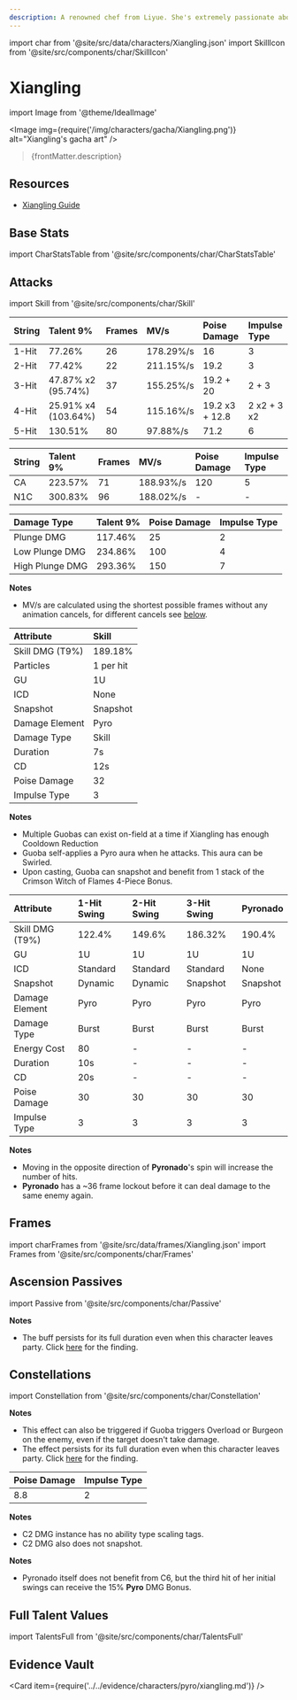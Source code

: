 ```yaml
---
description: A renowned chef from Liyue. She's extremely passionate about cooking and excels at making her signature hot and spicy dishes.
---
```


import char from '@site/src/data/characters/Xiangling.json'
import SkillIcon from '@site/src/components/char/SkillIcon'

# Xiangling

import Image from '@theme/IdealImage'

<Image img={require('/img/characters/gacha/Xiangling.png')} alt="Xiangling's gacha art" />
<blockquote>{frontMatter.description}</blockquote>

## Resources

* [Xiangling Guide](https://keqingmains.com/xiangling/)

## Base Stats

import CharStatsTable from '@site/src/components/char/CharStatsTable'

<CharStatsTable char={char} />

## Attacks

import Skill from '@site/src/components/char/Skill'

<Tabs queryString="ability">
<TabItem value='na' label='Normal Attacks'>
<SkillIcon char={char} skill='na' />
<div class='talent-columns'>
<Skill char={char} skill='na' sectionFilter='Normal Attack' />

| String | Talent 9%             | Frames | MV/s      | Poise Damage   | Impulse Type |
| :----- | :-------------------- | :----- | :-------- | :------------- | :----------- |
| 1-Hit  | 77.26%                | 26     | 178.29%/s | 16             | 3            |
| 2-Hit  | 77.42%                | 22     | 211.15%/s | 19.2           | 3            |
| 3-Hit  | 47.87% x2 \(95.74%\)  | 37     | 155.25%/s | 19.2 + 20      | 2 + 3        |
| 4-Hit  | 25.91% x4 \(103.64%\) | 54     | 115.16%/s | 19.2 x3 + 12.8 | 2 x2 + 3 x2  |
| 5-Hit  | 130.51%               | 80     | 97.88%/s  | 71.2           | 6            |

</div>
<div class='talent-columns'>
<Skill char={char} skill='na' sectionFilter='Charged Attack' />

| String | Talent 9% | Frames | MV/s      | Poise Damage | Impulse Type |
| :----- | :-------- | :----- | :-------- | :----------- | :----------- |
| CA     | 223.57%   | 71     | 188.93%/s | 120          | 5            |
| N1C    | 300.83%   | 96     | 188.02%/s | -            | -            |

</div>
<div class='talent-columns'>
<Skill char={char} skill='na' sectionFilter='Plunging Attack' />

| Damage Type     | Talent 9% | Poise Damage | Impulse Type |
| :-------------- | :-------- | :----------- | :----------- |
| Plunge DMG      | 117.46%   | 25           | 2            |
| Low Plunge DMG  | 234.86%   | 100          | 4            |
| High Plunge DMG | 293.36%   | 150          | 7            |

</div>

**Notes**

* MV/s are calculated using the shortest possible frames without any animation cancels, for different cancels see [below](#frames).

</TabItem>

<TabItem value='e' label='Skill'>
<SkillIcon char={char} skill='e' />
<div class='talent-columns'>
<Skill char={char} skill='e' />

| Attribute         | Skill     |
| :---------------- | :-------- |
| Skill DMG \(T9%\) | 189.18%   |
| Particles         | 1 per hit |
| GU                | 1U        |
| ICD               | None      |
| Snapshot          | Snapshot  |
| Damage Element    | Pyro      |
| Damage Type       | Skill     |
| Duration          | 7s        |
| CD                | 12s       |
| Poise Damage      | 32        |
| Impulse Type      | 3         |

</div>

**Notes**

* Multiple Guobas can exist on-field at a time if Xiangling has enough Cooldown Reduction
* Guoba self-applies a Pyro aura when he attacks. This aura can be Swirled.
* Upon casting, Guoba can snapshot and benefit from 1 stack of the Crimson Witch of Flames 4-Piece Bonus.

</TabItem>

<TabItem value='q' label='Burst'>
<SkillIcon char={char} skill='q' />
<div class='talent-columns'>
<Skill char={char} skill='q'/>

| Attribute         | 1-Hit Swing | 2-Hit Swing | 3-Hit Swing | Pyronado |
| :---------------- | :---------- | :---------- | :---------- | :------- |
| Skill DMG \(T9%\) | 122.4%      | 149.6%      | 186.32%     | 190.4%   |
| GU                | 1U          | 1U          | 1U          | 1U       |
| ICD               | Standard    | Standard    | Standard    | None     |
| Snapshot          | Dynamic     | Dynamic     | Snapshot    | Snapshot |
| Damage Element    | Pyro        | Pyro        | Pyro        | Pyro     |
| Damage Type       | Burst       | Burst       | Burst       | Burst    |
| Energy Cost       | 80          | -           | -           | -        |
| Duration          | 10s         | -           | -           | -        |
| CD                | 20s         | -           | -           | -        |
| Poise Damage      | 30          | 30          | 30          | 30       |
| Impulse Type      | 3           | 3           | 3           | 3        |

</div>

**Notes**

* Moving in the opposite direction of **Pyronado**'s spin will increase the number of hits.
* **Pyronado** has a ~36 frame lockout before it can deal damage to the same enemy again.

</TabItem>
</Tabs>

## Frames

import charFrames from '@site/src/data/frames/Xiangling.json'
import Frames from '@site/src/components/char/Frames'

<Frames data={charFrames} />

## Ascension Passives

import Passive from '@site/src/components/char/Passive'

<Tabs queryString="passive">
<TabItem value='passive' label='Passive'>
<Passive char={char} passive={2} />
</TabItem>

<TabItem value='a1' label='Ascension 1'>
<Passive char={char} passive={0} />
</TabItem>

<TabItem value="a4" label="Ascension 4">
<Passive char={char} passive={1} />

**Notes**
  
* The buff persists for its full duration even when this character leaves party. Click [here](../../evidence/combat-mechanics/party-mechanics.md#debuffsteam-buffs-with-duration-persist-after-applier-leaves-party) for the finding. 

</TabItem>
</Tabs>

## Constellations

import Constellation from '@site/src/components/char/Constellation'

<Tabs queryString="constellation">
<TabItem value='c1' label='C1'>
<Constellation char={char} constellation={1} />

**Notes**

* This effect can also be triggered if Guoba triggers Overload or Burgeon on the enemy, even if the target doesn't take damage.  
* The effect persists for its full duration even when this character leaves party. Click [here](../../evidence/combat-mechanics/party-mechanics.md#debuffsteam-buffs-with-duration-persist-after-applier-leaves-party) for the finding. 
 
</TabItem>

<TabItem value='c2' label='C2'>
<Constellation char={char} constellation={2} />

| Poise Damage | Impulse Type |
| :----------- | :----------- |
| 8.8          | 2            |

**Notes**

* C2 DMG instance has no ability type scaling tags.
* C2 DMG also does not snapshot.

</TabItem>

<TabItem value='c3' label='C3'>
<Constellation char={char} constellation={3} />
</TabItem>

<TabItem value='c4' label='C4'>
<Constellation char={char} constellation={4} />
</TabItem>

<TabItem value='c5' label='C5'>
<Constellation char={char} constellation={5} />
</TabItem>

<TabItem value='c6' label='C6'>
<Constellation char={char} constellation={6} />

**Notes**

* Pyronado itself does not benefit from C6, but the third hit of her initial swings can receive the 15% **Pyro** DMG Bonus.

</TabItem>
</Tabs>

## Full Talent Values

import TalentsFull from '@site/src/components/char/TalentsFull'

<TalentsFull char={char}/>

## Evidence Vault

<Card item={require('../../evidence/characters/pyro/xiangling.md')} />
